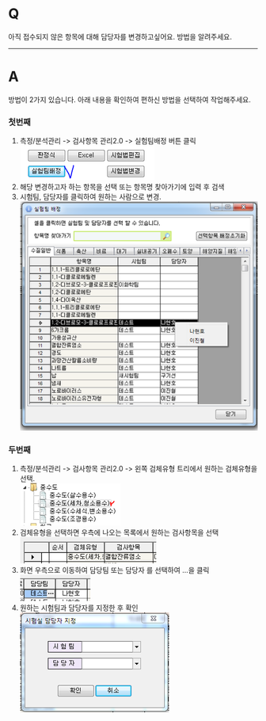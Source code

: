 # Q

아직 접수되지 않은 항목에 대해 담당자를 변경하고싶어요.
방법을 알려주세요.


***
# A
방법이 2가지 있습니다. 
아래 내용을 확인하여 편하신 방법을 선택하여 작업해주세요.

### 첫번째
1. 측정/분석관리 -> 검사항목 관리2.0 -> 실험팀배정 버튼 클릭  
![](/assets/faq/004-11/01버튼.png)  
2. 해당 변경하고자 하는 항목을 선택 또는 항목명 찾아가기에 입력 후 검색  
3. 시험팀, 담당자를 클릭하여 원하는 사람으로 변경.  
![](/assets/faq/004-11/02실험팀배정.png)  

### 두번째
1. 측정/분석관리 -> 검사항목 관리2.0 -> 왼쪽 검체유형 트리에서 원하는 검체유형을 선택.  
![](/assets/faq/004-11/03검체유형_선택.png)  
2. 검체유형을 선택하면 우측에 나오는 목록에서 원하는 검사항목을 선택  
![](/assets/faq/004-11/04검체유형담당자1.png)  
3. 화면 우측으로 이동하여 담당팀 또는 담당자 를 선택하여 ...을 클릭  
![](/assets/faq/004-11/05검체유형담당자2.png)  
4. 원하는 시험팀과 담당자를 지정한 후 확인  
![](/assets/faq/004-11/06담당자_지정.png)  